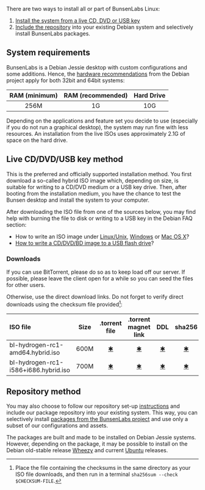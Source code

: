[DDL32]: <http://ddl.bunsenlabs.org/32.iso>
[DDL64]: <http://ddl.bunsenlabs.org/64.iso>
[HardwareRequirements]: <https://www.debian.org/releases/jessie/amd64/ch03s04.html.en>
[LinuxFAQ]: <https://www.debian.org/CD/faq/#record-unix>
[OSXFAQ]: <https://www.debian.org/CD/faq/#record-mac>
[TorrentFile32]: <http://tracker.bunsenlabs.org/torrents/bl-hydrogen-rc1-i586_i686pae.hybrid.iso>
[TorrentFile64]: <http://tracker.bunsenlabs.org/torrents/bl-hydrogen-rc1-amd64.hybrid.iso>
[TorrentMagnet32]: <>
[TorrentMagnet64]: <>
[USBFAQ]: <https://www.debian.org/CD/faq/#write-usb>
[WindowsFAQ]: <https://www.debian.org/CD/faq/#record-windows>
[shasums32]: <>
[shasums64]: <>

There are two ways to install all or part of BunsenLabs Linux:

1. [Install the system from a live CD, DVD or USB key](#live-cddvdusb-key-method)
2. [Include the repository](#repository-method) into your existing Debian system and
   selectively install BunsenLabs packages.

## System requirements

BunsenLabs is a Debian Jessie desktop with custom configurations and
some additions. Hence, the [hardware
recommendations][HardwareRequirements] from the Debian project apply for
both 32bit and 64bit systems:

|RAM (minimum)|RAM (recommended)|Hard Drive |
|:-----------:|:---------------:|:---------:|
| 256M        | 1G              | 10G       |

Depending on the applications and feature set you decide to use
(especially if you do not run a graphical desktop), the system may run
fine with less resources. An installation from the live ISOs uses
approximately 2.1G of space on the hard drive.

## Live CD/DVD/USB key method

This is the preferred and officially supported installation method. You
first download a so-called hybrid ISO image which, depending on size, is
suitable for writing to a CD/DVD medium or a USB key drive. Then, after
booting from the installation medium, you have the chance to test the
Bunsen desktop and install the system to your computer.

After downloading the ISO file from one of the sources below, you may
find help with burning the file to disk or writing to a USB key in the
Debian FAQ section:

* How to write an ISO image under [Linux/Unix][LinuxFAQ],
  [Windows][WindowsFAQ] or [Mac OS X][OSXFAQ]?
* [How to write a CD/DVD/BD image to a USB flash drive][USBFAQ]?

### Downloads

If you can use BitTorrent, please do so as to keep load off our server.
If possible, please leave the client open for a while so you can seed the
files for other users.

Otherwise, use the direct download links. Do not forget to verify direct
downloads using the checksum file provided[^2]:

| ISO file                                  | Size                | .torrent file              | .torrent magnet link     | DDL            | sha256           |
|:------------------------------------------|:-------------------:|:--------------------------:|:------------------------:|:--------------:|:----------------:|
| bl-hydrogen-rc1-amd64.hybrid.iso          | 600M                | [✱][TorrentFile64]         | [✱][TorrentMagnet64]     | [✱][DDL64]     | [✱][shasums64]   |
| bl-hydrogen-rc1-i586+i686.hybrid.iso      | 700M                | [✱][TorrentFile32]         | [✱][TorrentMagnet32]     | [✱][DDL32]     | [✱][shasums32]   |

[^2]: Place the file containing the checksums in the same directory as
your ISO file downloads, and then run in a terminal `sha256sum --check
$CHECKSUM-FILE`.

## Repository method

You may also choose to follow our repository set-up
[instructions](http://pkg.bunsenlabs.org) and include our package
repository into your existing system. This way, you can selectively
install [packages from the BunsenLabs project](development.html) and use
only a subset of our configurations and assets.

The packages are built and made to be installed on Debian Jessie
systems. However, depending on the package, it may be possible to
install on the Debian old-stable release
[Wheezy](https://wiki.debian.org/DebianWheezy) and current
[Ubuntu](http://releases.ubuntu.com/) releases.
